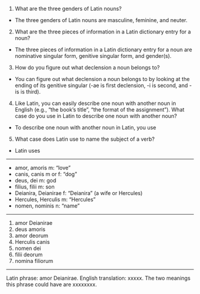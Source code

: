 1. What are the three genders of Latin nouns?
- The three genders of Latin nouns are masculine, feminine, and neuter.
2. What are the three pieces of information in a Latin dictionary entry for a noun?
- The three pieces of information in a Latin dictionary entry for a noun are nominative singular form, genitive singular form, and gender(s).
3. How do you figure out what declension a noun belongs to?
- You can figure out what declension a noun belongs to by looking at the ending of its genitive singular (-ae is first declension, -i is second, and -is is third).
4. Like Latin, you can easily describe one noun with another noun in English (e.g., “the book’s title”, “the format of the assignment”). What case do you use in Latin to describe one noun with another noun?
- To describe one noun with another noun in Latin, you use
5. What case does Latin use to name the subject of a verb?
- Latin uses
---
- amor, amoris m: “love”
- canis, canis m or f: “dog”
- deus, dei m: god
- filius, filii m: son
- Deianira, Deianirae f: “Deianira” (a wife or Hercules)
- Hercules, Herculis m: “Hercules”
- nomen, nominis n: “name”
---
1. amor Deianirae
2. deus amoris
3. amor deorum
4. Herculis canis
5. nomen dei
6. filii deorum
7. nomina filiorum
---
Latin phrase: amor Deianirae. English translation: xxxxx. The two meanings this phrase could have are xxxxxxxx.
